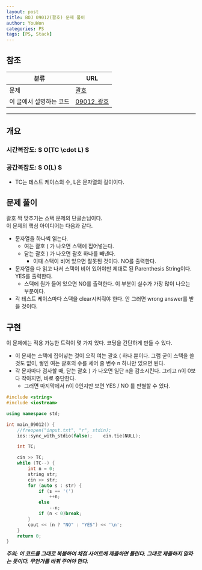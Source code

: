 ```yaml
---
layout: post
title: BOJ 09012(괄호) 문제 풀이
author: YouWon
categories: PS
tags: [PS, Stack]
---
```


## 참조

분류 | URL
-------- | --------
문제 | [괄호](https://www.acmicpc.net/problem/9012)
이 글에서 설명하는 코드 | [09012\_괄호](https://github.com/greeksharifa/ps_code/blob/master/BOJ/09012_%EA%B4%84%ED%98%B8.cpp)

--- 

## 개요

### 시간복잡도: $ O(TC \cdot L) $
### 공간복잡도: $ O(L) $
- TC는 테스트 케이스의 수, L은 문자열의 길이이다.

## 문제 풀이

괄호 짝 맞추기는 스택 문제의 단골손님이다.  
이 문제의 핵심 아이디어는 다음과 같다.

- 문자열을 하나씩 읽는다.
  - 여는 괄호 ( 가 나오면 스택에 집어넣는다.
  - 닫는 괄호 ) 가 나오면 괄호 하나를 빼낸다.
    -  이때 스택이 비어 있으면 잘못된 것이다. NO를 출력한다.
- 문자열을 다 읽고 나서 스택이 비어 있어야만 제대로 된 Parenthesis String이다. YES를 출력한다. 
  - 스택에 뭔가 들어 있으면 NO를 출력한다. 이 부분이 실수가 가장 많이 나오는 부분이다.
- 각 테스트 케이스마다 스택을 clear시켜줘야 한다. 안 그러면 wrong answer를 받을 것이다.
  

## 구현

이 문제에는 적용 가능한 트릭이 몇 가지 있다. 코딩을 간단하게 만들 수 있다.
- 이 문제는 스택에 집어넣는 것이 오직 여는 괄호 ( 하나 뿐이다. 그럼 굳이 스택을 쓸 것도 없이, 쌓인 여는 괄호의 수를 세어 줄 변수 n 하나만 있으면 된다.
- 각 문자마다 검사할 때, 닫는 괄호 ) 가 나오면 일단 n을 감소시킨다. 그리고 n이 0보다 작아지면, 바로 중단한다.
  - 그러면 마지막에서 n이 0인지만 보면 YES / NO 를 판별할 수 있다. 

```cpp
#include <string>
#include <iostream>

using namespace std;

int main_09012() {
    //freopen("input.txt", "r", stdin);
    ios::sync_with_stdio(false);    cin.tie(NULL);

    int TC;

    cin >> TC;
    while (TC--) {
        int n = 0;
        string str;
        cin >> str;
        for (auto s : str) {
            if (s == '(')
                ++n;
            else 
                --n;
            if (n < 0)break;
        }
        cout << (n ? "NO" : "YES") << '\n';
    }
    return 0;
}
```

***주의: 이 코드를 그대로 복붙하여 채점 사이트에 제출하면 틀린다. 그대로 제출하지 말라는 뜻이다. 무언가를 바꿔 주어야 한다.***
